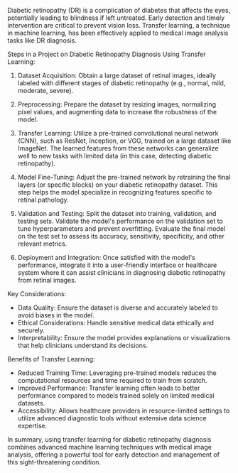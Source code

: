 Diabetic retinopathy (DR) is a complication of diabetes that affects the eyes, potentially leading to blindness if left untreated. Early detection and timely intervention are critical to prevent vision loss. Transfer learning, a technique in machine learning, has been effectively applied to medical image analysis tasks like DR diagnosis.

Steps in a Project on Diabetic Retinopathy Diagnosis Using Transfer Learning:

1. Dataset Acquisition: Obtain a large dataset of retinal images, ideally labeled with different stages of diabetic retinopathy (e.g., normal, mild, moderate, severe).

2. Preprocessing: Prepare the dataset by resizing images, normalizing pixel values, and augmenting data to increase the robustness of the model.

3. Transfer Learning: Utilize a pre-trained convolutional neural network (CNN), such as ResNet, Inception, or VGG, trained on a large dataset like ImageNet. The learned features from these networks can generalize well to new tasks with limited data (in this case, detecting diabetic retinopathy).

4. Model Fine-Tuning: Adjust the pre-trained network by retraining the final layers (or specific blocks) on your diabetic retinopathy dataset. This step helps the model specialize in recognizing features specific to retinal pathology.

5. Validation and Testing: Split the dataset into training, validation, and testing sets. Validate the model's performance on the validation set to tune hyperparameters and prevent overfitting. Evaluate the final model on the test set to assess its accuracy, sensitivity, specificity, and other relevant metrics.

6. Deployment and Integration: Once satisfied with the model's performance, integrate it into a user-friendly interface or healthcare system where it can assist clinicians in diagnosing diabetic retinopathy from retinal images.

Key Considerations:

- Data Quality: Ensure the dataset is diverse and accurately labeled to avoid biases in the model.
- Ethical Considerations: Handle sensitive medical data ethically and securely.
- Interpretability: Ensure the model provides explanations or visualizations that help clinicians understand its decisions.

Benefits of Transfer Learning:

- Reduced Training Time: Leveraging pre-trained models reduces the computational resources and time required to train from scratch.
- Improved Performance: Transfer learning often leads to better performance compared to models trained solely on limited medical datasets.
- Accessibility: Allows healthcare providers in resource-limited settings to utilize advanced diagnostic tools without extensive data science expertise.

In summary, using transfer learning for diabetic retinopathy diagnosis combines advanced machine learning techniques with medical image analysis, offering a powerful tool for early detection and management of this sight-threatening condition.
